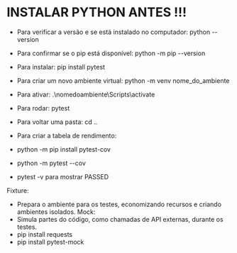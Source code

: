 # INSTALAR PYTHON ANTES !!!
- Para verificar a versão e se está instalado no computador:
python --version
- Para confirmar se o pip está disponível:
python -m pip --version
- Para instalar:
pip install pytest
- Para criar um novo ambiente virtual:
python -m venv nome_do_ambiente
- Para ativar:
.\nomedoambiente\Scripts\activate
- Para rodar:
pytest
- Para voltar uma pasta: 
cd ..

- Para criar a tabela de rendimento:
- python -m pip install pytest-cov
- python -m pytest --cov
- pytest -v para mostrar PASSED

Fixture:
- Prepara o ambiente para os testes, economizando recursos e criando ambientes isolados.
Mock:
- Simula partes do código, como chamadas de API externas, durante os testes.
- pip install requests
- pip install pytest-mock

